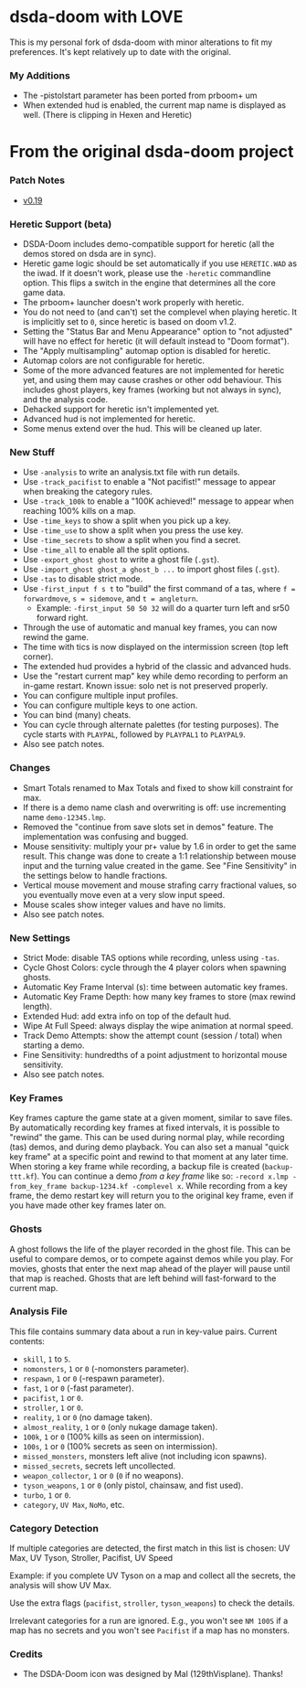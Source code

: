 # dsda-doom with LOVE
This is my personal fork of dsda-doom with minor alterations to fit my preferences. It's kept relatively up to date with the original.

### My Additions
- The -pistolstart parameter has been ported from prboom+ um
- When extended hud is enabled, the current map name is displayed as well. (There is clipping in Hexen and Heretic)

# From the original dsda-doom project
### Patch Notes
- [v0.19](./patch_notes/v0.19.md)

### Heretic Support (beta)
- DSDA-Doom includes demo-compatible support for heretic (all the demos stored on dsda are in sync).
- Heretic game logic should be set automatically if you use `HERETIC.WAD` as the iwad. If it doesn't work, please use the `-heretic` commandline option. This flips a switch in the engine that determines all the core game data.
- The prboom+ launcher doesn't work properly with heretic.
- You do not need to (and can't) set the complevel when playing heretic. It is implicitly set to `0`, since heretic is based on doom v1.2.
- Setting the "Status Bar and Menu Appearance" option to "not adjusted" will have no effect for heretic (it will default instead to "Doom format").
- The "Apply multisampling" automap option is disabled for heretic.
- Automap colors are not configurable for heretic.
- Some of the more advanced features are not implemented for heretic yet, and using them may cause crashes or other odd behaviour. This includes ghost players, key frames (working but not always in sync), and the analysis code.
- Dehacked support for heretic isn't implemented yet.
- Advanced hud is not implemented for heretic.
- Some menus extend over the hud. This will be cleaned up later.

### New Stuff
- Use `-analysis` to write an analysis.txt file with run details.
- Use `-track_pacifist` to enable a "Not pacifist!" message to appear when breaking the category rules.
- Use `-track_100k` to enable a "100K achieved!" message to appear when reaching 100% kills on a map.
- Use `-time_keys` to show a split when you pick up a key.
- Use `-time_use` to show a split when you press the use key.
- Use `-time_secrets` to show a split when you find a secret.
- Use `-time_all` to enable all the split options.
- Use `-export_ghost ghost` to write a ghost file (`.gst`).
- Use `-import_ghost ghost_a ghost_b ...` to import ghost files (`.gst`).
- Use `-tas` to disable strict mode.
- Use `-first_input f s t` to "build" the first command of a tas, where `f = forwardmove`, `s = sidemove`, and `t = angleturn`.
  - Example: `-first_input 50 50 32` will do a quarter turn left and sr50 forward right.
- Through the use of automatic and manual key frames, you can now rewind the game.
- The time with tics is now displayed on the intermission screen (top left corner).
- The extended hud provides a hybrid of the classic and advanced huds.
- Use the "restart current map" key while demo recording to perform an in-game restart. Known issue: solo net is not preserved properly.
- You can configure multiple input profiles.
- You can configure multiple keys to one action.
- You can bind (many) cheats.
- You can cycle through alternate palettes (for testing purposes).
  The cycle starts with `PLAYPAL`, followed by `PLAYPAL1` to `PLAYPAL9`.
- Also see patch notes.

### Changes
- Smart Totals renamed to Max Totals and fixed to show kill constraint for max.
- If there is a demo name clash and overwriting is off: use incrementing name `demo-12345.lmp`.
- Removed the "continue from save slots set in demos" feature. The implementation was confusing and bugged.
- Mouse sensitivity: multiply your pr+ value by 1.6 in order to get the same result. This change was done to create a 1:1 relationship between mouse input and the turning value created in the game. See "Fine Sensitivity" in the settings below to handle fractions.
- Vertical mouse movement and mouse strafing carry fractional values, so you eventually move even at a very slow input speed.
- Mouse scales show integer values and have no limits.
- Also see patch notes.

### New Settings
- Strict Mode: disable TAS options while recording, unless using `-tas`.
- Cycle Ghost Colors: cycle through the 4 player colors when spawning ghosts.
- Automatic Key Frame Interval (s): time between automatic key frames.
- Automatic Key Frame Depth: how many key frames to store (max rewind length).
- Extended Hud: add extra info on top of the default hud.
- Wipe At Full Speed: always display the wipe animation at normal speed.
- Track Demo Attempts: show the attempt count (session / total) when starting a demo.
- Fine Sensitivity: hundredths of a point adjustment to horizontal mouse sensitivity.
- Also see patch notes.

### Key Frames
Key frames capture the game state at a given moment, similar to save files. By automatically recording key frames at fixed intervals, it is possible to "rewind" the game. This can be used during normal play, while recording (tas) demos, and during demo playback. You can also set a manual "quick key frame" at a specific point and rewind to that moment at any later time. When storing a key frame while recording, a backup file is created (`backup-ttt.kf`). You can continue a demo _from a key frame_ like so: `-record x.lmp -from_key_frame backup-1234.kf -complevel x`. While recording from a key frame, the demo restart key will return you to the original key frame, even if you have made other key frames later on.

### Ghosts
A ghost follows the life of the player recorded in the ghost file. This can be useful to compare demos, or to compete against demos while you play. For movies, ghosts that enter the next map ahead of the player will pause until that map is reached. Ghosts that are left behind will fast-forward to the current map.

### Analysis File
This file contains summary data about a run in key-value pairs.
Current contents:

- `skill`, `1` to `5`.
- `nomonsters`, `1` or `0` (-nomonsters parameter).
- `respawn`, `1` or `0` (-respawn parameter).
- `fast`, `1` or `0` (-fast parameter).
- `pacifist`, `1` or `0`.
- `stroller`, `1` or `0`.
- `reality`, `1` or `0` (no damage taken).
- `almost_reality`, `1` or `0` (only nukage damage taken).
- `100k`, `1` or `0` (100% kills as seen on intermission).
- `100s`, `1` or `0` (100% secrets as seen on intermission).
- `missed_monsters`, monsters left alive (not including icon spawns).
- `missed_secrets`, secrets left uncollected.
- `weapon_collector`, `1` or `0` (`0` if no weapons).
- `tyson_weapons`, `1` or `0` (only pistol, chainsaw, and fist used).
- `turbo`, `1` or `0`.
- `category`, `UV Max`, `NoMo`, etc.

### Category Detection
If multiple categories are detected, the first match in this list is chosen:
UV Max, UV Tyson, Stroller, Pacifist, UV Speed

Example: if you complete UV Tyson on a map and collect all the secrets, the analysis will show UV Max.

Use the extra flags (`pacifist`, `stroller`, `tyson_weapons`) to check the details.

Irrelevant categories for a run are ignored. E.g., you won't see `NM 100S` if a map has no secrets and you won't see `Pacifist` if a map has no monsters.

### Credits
- The DSDA-Doom icon was designed by Mal (129thVisplane). Thanks!
